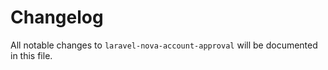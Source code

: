 # Changelog

All notable changes to `laravel-nova-account-approval` will be documented in this file.
